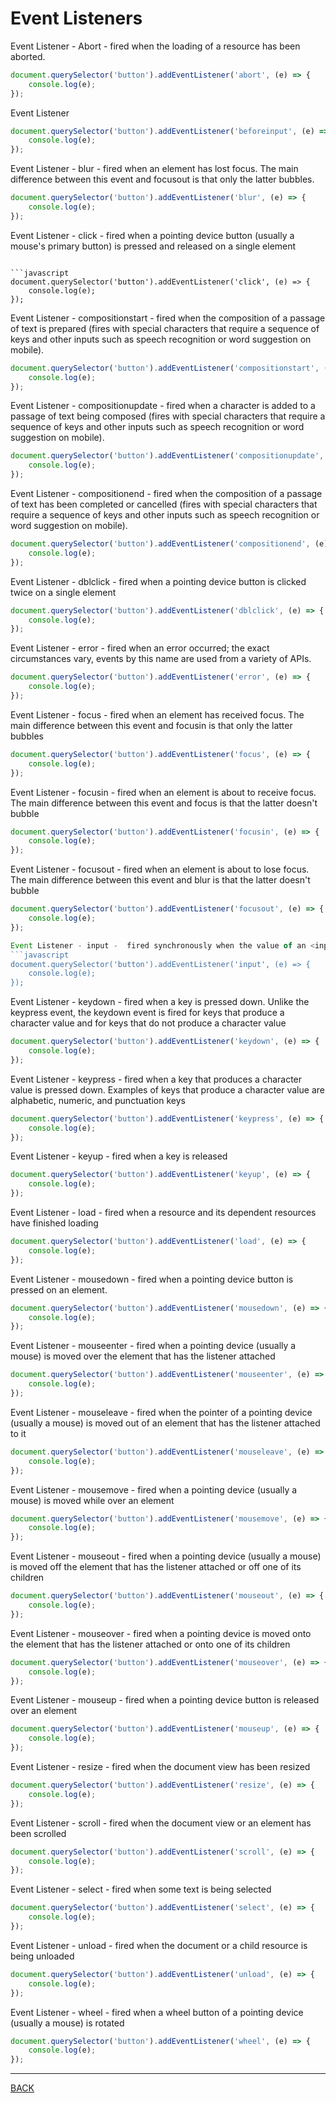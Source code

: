 # Event Listeners

Event Listener - Abort - fired when the loading of a resource has been aborted.
```javascript
document.querySelector('button').addEventListener('abort', (e) => {
    console.log(e);
});
```

Event Listener
```javascript
document.querySelector('button').addEventListener('beforeinput', (e) => {
    console.log(e);
});
```

Event Listener - blur - fired when an element has lost focus. The main difference between this event and focusout is that only the latter bubbles.
```javascript
document.querySelector('button').addEventListener('blur', (e) => {
    console.log(e);
});
```

Event Listener - click - fired when a pointing device button (usually a mouse's primary button) is pressed and released on a single element
```

```javascript
document.querySelector('button').addEventListener('click', (e) => {
    console.log(e);
});
```

Event Listener - compositionstart - fired when the composition of a passage of text is prepared (fires with special characters that require a sequence of keys and other inputs such as speech recognition or word suggestion on mobile).
```javascript
document.querySelector('button').addEventListener('compositionstart', (e) => {
    console.log(e);
});
```

Event Listener - compositionupdate - fired when a character is added to a passage of text being composed (fires with special characters that require a sequence of keys and other inputs such as speech recognition or word suggestion on mobile).
```javascript
document.querySelector('button').addEventListener('compositionupdate', (e) => {
    console.log(e);
});
```

Event Listener - compositionend -  fired when the composition of a passage of text has been completed or cancelled (fires with special characters that require a sequence of keys and other inputs such as speech recognition or word suggestion on mobile).
```javascript
document.querySelector('button').addEventListener('compositionend', (e) => {
    console.log(e);
});
```

Event Listener - dblclick - fired when a pointing device button is clicked twice on a single element

```javascript
document.querySelector('button').addEventListener('dblclick', (e) => {
    console.log(e);
});
```

Event Listener - error - fired when an error occurred; the exact circumstances vary, events by this name are used from a variety of APIs.
```javascript
document.querySelector('button').addEventListener('error', (e) => {
    console.log(e);
});
```

Event Listener - focus - fired when an element has received focus. The main difference between this event and focusin is that only the latter bubbles
```javascript
document.querySelector('button').addEventListener('focus', (e) => {
    console.log(e);
});
```

Event Listener - focusin - fired when an element is about to receive focus. The main difference between this event and focus is that the latter doesn't bubble

```javascript
document.querySelector('button').addEventListener('focusin', (e) => {
    console.log(e);
});
```

Event Listener - focusout - fired when an element is about to lose focus. The main difference between this event and blur is that the latter doesn't bubble
```javascript
document.querySelector('button').addEventListener('focusout', (e) => {
    console.log(e);
});

Event Listener - input -  fired synchronously when the value of an <input>, <select>, or <textarea> element is changed. 
```javascript
document.querySelector('button').addEventListener('input', (e) => {
    console.log(e);
});
```

Event Listener - keydown - fired when a key is pressed down. Unlike the keypress event, the keydown event is fired for keys that produce a character value and for keys that do not produce a character value

```javascript
document.querySelector('button').addEventListener('keydown', (e) => {
    console.log(e);
});
```

Event Listener - keypress - fired when a key that produces a character value is pressed down. Examples of keys that produce a character value are alphabetic, numeric, and punctuation keys

```javascript
document.querySelector('button').addEventListener('keypress', (e) => {
    console.log(e);
});
```

Event Listener - keyup - fired when a key is released

```javascript
document.querySelector('button').addEventListener('keyup', (e) => {
    console.log(e);
});
```

Event Listener - load - fired when a resource and its dependent resources have finished loading

```javascript
document.querySelector('button').addEventListener('load', (e) => {
    console.log(e);
});
```

Event Listener - mousedown - fired when a pointing device button is pressed on an element.

```javascript
document.querySelector('button').addEventListener('mousedown', (e) => {
    console.log(e);
});
```

Event Listener - mouseenter - fired when a pointing device (usually a mouse) is moved over the element that has the listener attached

```javascript
document.querySelector('button').addEventListener('mouseenter', (e) => {
    console.log(e);
});
```

Event Listener - mouseleave - fired when the pointer of a pointing device (usually a mouse) is moved out of an element that has the listener attached to it

```javascript
document.querySelector('button').addEventListener('mouseleave', (e) => {
    console.log(e);
});
```

Event Listener - mousemove - fired when a pointing device (usually a mouse) is moved while over an element

```javascript
document.querySelector('button').addEventListener('mousemove', (e) => {
    console.log(e);
});
```

Event Listener - mouseout - fired when a pointing device (usually a mouse) is moved off the element that has the listener attached or off one of its children

```javascript
document.querySelector('button').addEventListener('mouseout', (e) => {
    console.log(e);
});
```

Event Listener - mouseover -  fired when a pointing device is moved onto the element that has the listener attached or onto one of its children

```javascript
document.querySelector('button').addEventListener('mouseover', (e) => {
    console.log(e);
});
```

Event Listener - mouseup - fired when a pointing device button is released over an element

```javascript
document.querySelector('button').addEventListener('mouseup', (e) => {
    console.log(e);
});
```

Event Listener - resize - fired when the document view has been resized

```javascript
document.querySelector('button').addEventListener('resize', (e) => {
    console.log(e);
});
```

Event Listener - scroll - fired when the document view or an element has been scrolled

```javascript
document.querySelector('button').addEventListener('scroll', (e) => {
    console.log(e);
});
```

Event Listener - select - fired when some text is being selected

```javascript
document.querySelector('button').addEventListener('select', (e) => {
    console.log(e);
});
```

Event Listener - unload - fired when the document or a child resource is being unloaded

```javascript
document.querySelector('button').addEventListener('unload', (e) => {
    console.log(e);
});
```

Event Listener - wheel - fired when a wheel button of a pointing device (usually a mouse) is rotated

```javascript
document.querySelector('button').addEventListener('wheel', (e) => {
    console.log(e);
});
```
---
[BACK](../README.md)